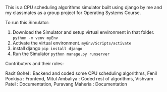 This is a CPU scheduling algorithms simulator built using django by me and my classmates as a group project for Operating Systems Course.

To run this Simulator:
1. Download the Simulator and setup virtual environment in that folder.
  `python -m venv myEnv`
2. Activate the virtual environment.
 `myEnv/Scripts/activate`
3. install django
 `pip install django`
4. Run the Simulator
 `python manage.py runserver`


Contributers and their roles:

Raxit Gohel : Backend and coded some CPU scheduling algorithms,
Fenil Ponkiya : Frontend,
Mitul Ambaliya : Coded rest of algorithms,
Vishvam Patel : Documentation,
Puravang Maheria : Documentation
